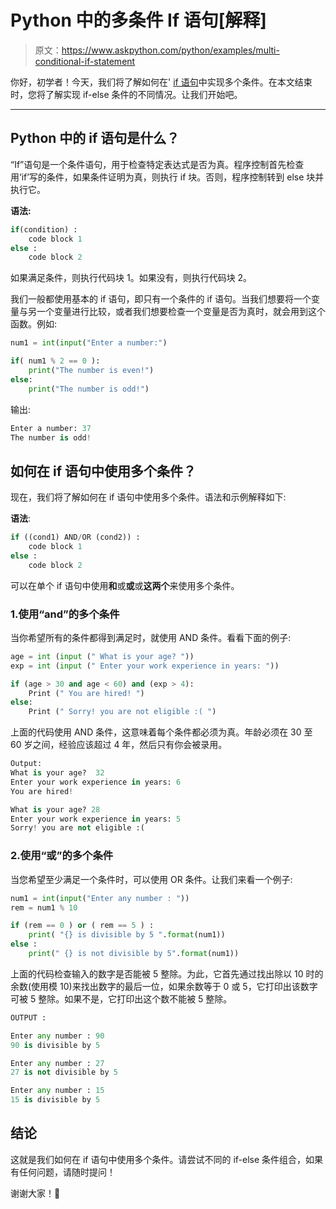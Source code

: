 # Python 中的多条件 If 语句[解释]

> 原文：<https://www.askpython.com/python/examples/multi-conditional-if-statement>

你好，初学者！今天，我们将了解如何在' [if 语句](https://www.askpython.com/course/python-course-if-else-statement)中实现多个条件。在本文结束时，您将了解实现 if-else 条件的不同情况。让我们开始吧。

* * *

## Python 中的 if 语句是什么？

“If”语句是一个条件语句，用于检查特定表达式是否为真。程序控制首先检查用‘if’写的条件，如果条件证明为真，则执行 if 块。否则，程序控制转到 else 块并执行它。

**语法:**

```py
if(condition) :
    code block 1  
else :
    code block 2 

```

如果满足条件，则执行代码块 1。如果没有，则执行代码块 2。

我们一般都使用基本的 if 语句，即只有一个条件的 if 语句。当我们想要将一个变量与另一个变量进行比较，或者我们想要检查一个变量是否为真时，就会用到这个函数。例如:

```py
num1 = int(input("Enter a number:")

if( num1 % 2 == 0 ):
    print("The number is even!")
else:
    print("The number is odd!")

```

输出:

```py
Enter a number: 37
The number is odd!

```

## 如何在 if 语句中使用多个条件？

现在，我们将了解如何在 if 语句中使用多个条件。语法和示例解释如下:

**语法**:

```py
if ((cond1) AND/OR (cond2)) :
    code block 1
else :
    code block 2

```

可以在单个 if 语句中使用**和**或**或**或**这两个**来使用多个条件。

### 1.使用“and”的多个条件

当你希望所有的条件都得到满足时，就使用 AND 条件。看看下面的例子:

```py
age = int (input (" What is your age? "))
exp = int (input (" Enter your work experience in years: "))

if (age > 30 and age < 60) and (exp > 4):
    Print (" You are hired! ")
else:
    Print (" Sorry! you are not eligible :( ")

```

上面的代码使用 AND 条件，这意味着每个条件都必须为真。年龄必须在 30 至 60 岁之间，经验应该超过 4 年，然后只有你会被录用。

```py
Output:
What is your age?  32
Enter your work experience in years: 6
You are hired!

What is your age? 28
Enter your work experience in years: 5
Sorry! you are not eligible :(  

```

### 2.使用“或”的多个条件

当您希望至少满足一个条件时，可以使用 OR 条件。让我们来看一个例子:

```py
num1 = int(input("Enter any number : "))
rem = num1 % 10

if (rem == 0 ) or ( rem == 5 ) :
    print( "{} is divisible by 5 ".format(num1))
else :
    print(" {} is not divisible by 5".format(num1))

```

上面的代码检查输入的数字是否能被 5 整除。为此，它首先通过找出除以 10 时的余数(使用模 10)来找出数字的最后一位，如果余数等于 0 或 5，它打印出该数字可被 5 整除。如果不是，它打印出这个数不能被 5 整除。

```py
OUTPUT :

Enter any number : 90
90 is divisible by 5 

Enter any number : 27
27 is not divisible by 5 

Enter any number : 15
15 is divisible by 5 

```

## 结论

这就是我们如何在 if 语句中使用多个条件。请尝试不同的 if-else 条件组合，如果有任何问题，请随时提问！

谢谢大家！🙂